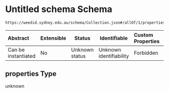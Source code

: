 # Untitled schema Schema

```txt
https://weedid.sydney.edu.au/schema/Collection.json#/allOf/1/properties
```




| Abstract            | Extensible | Status         | Identifiable            | Custom Properties | Additional Properties | Access Restrictions | Defined In                                                                    |
| :------------------ | ---------- | -------------- | ----------------------- | :---------------- | --------------------- | ------------------- | ----------------------------------------------------------------------------- |
| Can be instantiated | No         | Unknown status | Unknown identifiability | Forbidden         | Allowed               | none                | [Collection.schema.json\*](out/Collection.schema.json "open original schema") |

## properties Type

unknown
